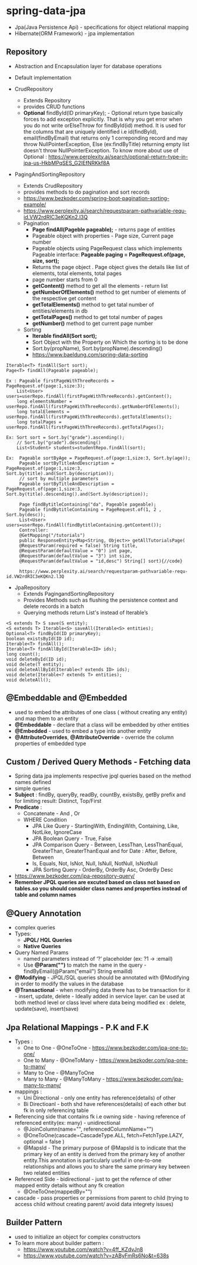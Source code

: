 # spring-data-jpa
- Jpa(Java Persistence Api) - specifications for object relational mapping
- Hibernate(ORM Framework) - jpa implementation

## Repository
- Abstraction and Encapsulation layer for database operations
- Default implementation
- CrudRepository
  - Extends Repository
  - provides CRUD functions
  - **Optional<T>** findById(ID primaryKey); - Optional return type basically forces to add exception explicitly. That is why you get error when you do not write orElseThrow for findById(id) method. It is used for the columns that are uniquely identified i.e id(findById), email(findByEmail) that returns only 1 correponding record and may throw NullPointerException, Else (ex:findByTitle) returning empty list doesn't throw NullPointerException. To know more about use of Optional : https://www.perplexity.ai/search/optional-return-type-in-jpa-us-HkbMPqSES_G2IEfNRKkf8A 

- PagingAndSortingRepository
  - Extends CrudRepository
  - provides methods to do pagination and sort records
  - https://www.bezkoder.com/spring-boot-pagination-sorting-example/
  - https://www.perplexity.ai/search/requestparam-pathvariable-requ-id.VW2rdRIC3eKQKn2.l3Q 
  - Pagination
    - **Page<T> findAll(Pageble pageable);** - returns page of entities
    - Pageable object with properties - Page size, Current page number
    - Pageable objects using PageRequest class which implements Pageable interface: **Pageable paging = PageRequest.of(page, size, sort);**
    - Returns the page object . Page<T> object  gives the details like list of elements, total elements, total pages
    - page number starts from 0
    - **getContent()** method to get all the elements - return list 
    - **getNumberOfElements()** method to get number of elements of the respective get content
    - **getTotalElements()** method to get tatal number of entities/elements in db
    - **getTotalPages()** method to get total number of pages
    - **getNumber()** method to get current page number
  - Sorting
     - **Iterable<T> findAll(Sort sort);**
     - Sort Object with the Property on Which the sorting is to be done
     - Sort.by(propName), Sort.by(propName).descending()
     - https://www.baeldung.com/spring-data-sorting
```
Iterable<T> findAll(Sort sort);
Page<T> findAll(Pageable pageable);
```

 ```
Ex : Pageable firstPageWithThreeRecords = PageRequest.of(page:1,size:3);
     List<User> users=userRepo.findAll(firstPageWithThreeRecords).getContent();
     long elementsNumber = userRepo.findAll(firstPageWithThreeRecords).getNumberOfElements();
     long totalElements = userRepo.findAll(firstPageWithThreeRecords).getTotalElements();
     long totalPages = userRepo.findAll(firstPageWithThreeRecords).getTotalPages();
```
```
Ex: Sort sort = Sort.by("grade").ascending();
    // Sort.by("grade").descending()
    List<Student> students=studentRepo.findAll(sort);

```
```
Ex:  Pageable sortByAge = PageRequest.of(page:1,size:3, Sort.by(age));
     Pageable sortByTitleAndDescription = PageRequest.of(page:1,size:3, Sort.by(title).and(Sort.by(description));
     // sort by multiple parameters
     Pageable sortByTitleAndDescription = PageRequest.of(page:1,size:3, Sort.by(title).descending().and(Sort.by(description));

     Page findBytitleContaining("da", Pageable pageable);
     Pageable findBytitleContaining = PageRequest.of(1, 2 , Sort.by(desc));
     List<User> users=userRepo.findAll(findBytitleContaining.getContent());
     Controller:
     @GetMapping("/tutorials")
     public ResponseEntity<Map<String, Object>> getAllTutorialsPage(
     @RequestParam(required = false) String title,
     @RequestParam(defaultValue = "0") int page,
     @RequestParam(defaultValue = "3") int size,
     @RequestParam(defaultValue = "id,desc") String[] sort){//code}

     https://www.perplexity.ai/search/requestparam-pathvariable-requ-id.VW2rdRIC3eKQKn2.l3Q 

```
  
- JpaRepository
  - Extends PagingandSortingRepository
  - Provides Methods such as flushing the persistence context and delete records in a batch
  - Querying methods return List's instead of Iterable’s

 ```
<S extends T> S save(S entity); 
<S extends T> Iterable<S> saveAll(Iterable<S> entities);
Optional<T> findById(ID primaryKey);
boolean existsById(ID id);
Iterable<T> findAll();
Iterable<T> findAllById(Iterable<ID> ids);
long count();
void deleteById(ID id);
void delete(T entity);
void deleteAllById(Iterable<? extends ID> ids);
void delete(Iterable<? extends T> entities);
void deleteAll();
```
## @Embeddable and @Embedded
- used to embed the attributes of one class ( without creating any entity) and map them to an entity
- **@Embeddable** - declare that a class will be embedded by other entities
- **@Embedded** - used to embed a type into another entity
- **@AttributeOverrides**, **@AttributeOverride** - override the column properties of embedded type

## Custom / Derived Query Methods - Fetching data
- Spring data jpa implements respective jpql queries based on the method names defined
- simple queries
- **Subject** : findBy, queryBy, readBy, countBy, existsBy, getBy prefix and for limiting result: Distinct, Top/First
- **Predicate** :
   - Concatenate - And , Or
   - WHERE Condition
     - JPA Like Query - StartingWith, EndingWith, Containing, Like, NotLike, IgnoreCase
     - JPA Boolean Query - True, False
     - JPA Comparison Query - Between, LessThan, LessThanEqual, GreaterThan, GreaterThanEqual and for Date : After, Before, Between
     - Is, Equals, Not, IsNot, Null, IsNull, NotNull, IsNotNull
     - JPA Sorting Query - OrderBy, OrderBy Asc, OrderBy Desc 
- https://www.bezkoder.com/jpa-repository-query/
- **Remember JPQL queries are excuted based on class not based on tables.so 
you should consider class names and properties instead of table and column names**

## @Query Annotation
- complex queries
- Types:
  - **JPQL/ HQL Queries**
  - **Native Queries**
- Query Named Params
  -  named parameters instead of ‘?’ placeholder (ex: ?1 -> :email)
  -  Use **@Param("")** to match the name in the query - findByEmail(@Param("email") String emailId)
- **@Modifying** - JPQL/SQL queries should be annotated with @Modifying in order to modify the values in the database
- **@Transactional** - when modifying data there has to be transaction for it - insert, update, delete - Ideally added in service layer. can be used at both method level or class level where data being modified ex : delete, update(save), insert(save)
  
## Jpa Relational Mappings - P.K and F.K
- Types :
  - One to One - @OneToOne - https://www.bezkoder.com/jpa-one-to-one/
  - One to Many - @OneToMany - https://www.bezkoder.com/jpa-one-to-many/
  - Many to One - @ManyToOne
  - Many to Many - @ManyToMany - https://www.bezkoder.com/jpa-many-to-many/ 
- mappings :
  - Uni Directional - only one entity has reference(details) of other
  - Bi Directioanl - both shd have references(details) of each other but fk in only referencing table
- Referencing side that contains fk i.e owning side - having reference of referenced entity(ex: many) - unidirectional
  - @JoinColumn(name="", referencedColumnName="")
  - @OneToOne(cascade=CascadeType.ALL, fetch=FetchType.LAZY, optional = false )
  - @MapsId - The primary purpose of @MapsId is to indicate that the primary key of an entity is derived from the primary key of another entity.This annotation is particularly useful in one-to-one relationships and allows you to share the same primary key between two related entities 
- Referenced Side - bidirectional - just to get the refernce of other mapped entity details without any fk creation
  - @OneToOne(mappedBy="")
- cascade - pass properties or permissions from parent to child (trying to access child without creating parent/ avoid data integrety issues)

## Builder Pattern
- used to initialize an object for complex constructors
- To learn more about builder pattern :
  - https://www.youtube.com/watch?v=4ff_KZdvJn8
  - https://www.youtube.com/watch?v=zAByFmRs6No&t=638s
